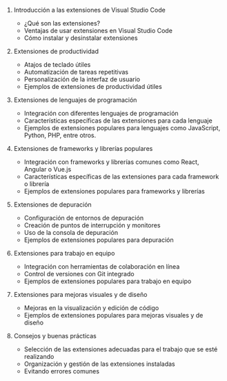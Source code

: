 1. Introducción a las extensiones de Visual Studio Code
   - ¿Qué son las extensiones?
   - Ventajas de usar extensiones en Visual Studio Code
   - Cómo instalar y desinstalar extensiones

2. Extensiones de productividad
   - Atajos de teclado útiles
   - Automatización de tareas repetitivas
   - Personalización de la interfaz de usuario
   - Ejemplos de extensiones de productividad útiles

3. Extensiones de lenguajes de programación
   - Integración con diferentes lenguajes de programación
   - Características específicas de las extensiones para cada lenguaje
   - Ejemplos de extensiones populares para lenguajes como JavaScript, Python, PHP, entre otros.

4. Extensiones de frameworks y librerías populares
   - Integración con frameworks y librerías comunes como React, Angular o Vue.js
   - Características específicas de las extensiones para cada framework o librería
   - Ejemplos de extensiones populares para frameworks y librerías

5. Extensiones de depuración
   - Configuración de entornos de depuración
   - Creación de puntos de interrupción y monitores
   - Uso de la consola de depuración
   - Ejemplos de extensiones populares para depuración

6. Extensiones para trabajo en equipo
   - Integración con herramientas de colaboración en línea
   - Control de versiones con Git integrado
   - Ejemplos de extensiones populares para trabajo en equipo

7. Extensiones para mejoras visuales y de diseño
   - Mejoras en la visualización y edición de código
   - Ejemplos de extensiones populares para mejoras visuales y de diseño

8. Consejos y buenas prácticas
   - Selección de las extensiones adecuadas para el trabajo que se esté realizando
   - Organización y gestión de las extensiones instaladas
   - Evitando errores comunes
